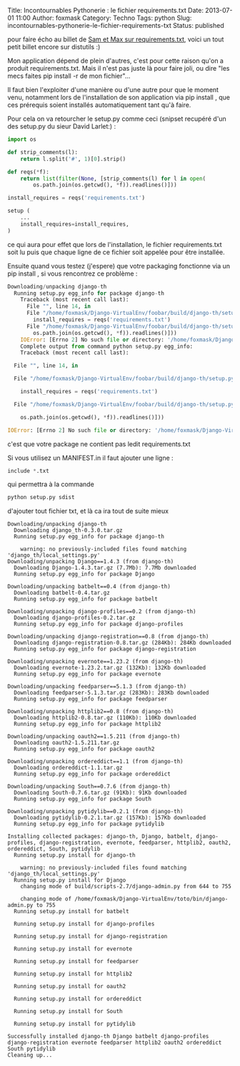 Title: Incontournables Pythonerie : le fichier requirements.txt
Date: 2013-07-01 11:00
Author: foxmask
Category: Techno
Tags: python
Slug: incontournables-pythonerie-le-fichier-requirements-txt
Status: published

pour faire écho au billet de [Sam et Max sur
requirements.txt](sametmax.com/votre-python-aime-les-pip), voici un tout
petit billet encore sur distutils :)

Mon application dépend de plein d'autres, c'est pour cette raison qu'on
a produit requirements.txt. Mais il n'est pas juste là pour faire joli,
ou dire "les mecs faites pip install -r de mon fichier"...

Il faut bien l'exploiter d'une manière ou d'une autre pour que le moment
venu, notamment lors de l'installation de son application via pip
install <appli>, que ces prérequis soient installés automatiquement tant
qu'à faire.

Pour cela on va retourcher le setup.py comme ceci (snipset recupéré d'un
des setup.py du sieur David Larlet:) :

```python
import os

def strip_comments(l):
    return l.split('#', 1)[0].strip()

def reqs(*f):
    return list(filter(None, [strip_comments(l) for l in open(
        os.path.join(os.getcwd(), *f)).readlines()]))

install_requires = reqs('requirements.txt')

setup (
    ...
    install_requires=install_requires,
)
```

ce qui aura pour effet que lors de l'installation, le fichier
requirements.txt soit lu puis que chaque ligne de ce fichier soit
appelée pour être installée.

Ensuite quand vous testez (j'espere) que votre packaging fonctionne via
un pip install <appli>, si vous rencontrez ce problème :

```python
Downloading/unpacking django-th
  Running setup.py egg_info for package django-th
    Traceback (most recent call last):
      File "", line 14, in 
      File "/home/foxmask/Django-VirtualEnv/foobar/build/django-th/setup.py", line 12, in 
        install_requires = reqs('requirements.txt')
      File "/home/foxmask/Django-VirtualEnv/foobar/build/django-th/setup.py", line 10, in reqs
        os.path.join(os.getcwd(), *f)).readlines()]))
    IOError: [Errno 2] No such file or directory: '/home/foxmask/Django-VirtualEnv/foobar/build/django-th/requirements.txt'
    Complete output from command python setup.py egg_info:
    Traceback (most recent call last):

  File "", line 14, in 

  File "/home/foxmask/Django-VirtualEnv/foobar/build/django-th/setup.py", line 12, in 

    install_requires = reqs('requirements.txt')

  File "/home/foxmask/Django-VirtualEnv/foobar/build/django-th/setup.py", line 10, in reqs

    os.path.join(os.getcwd(), *f)).readlines()]))

IOError: [Errno 2] No such file or directory: '/home/foxmask/Django-VirtualEnv/foobar/build/django-th/requirements.txt'
```

c'est que votre package ne contient pas ledit requirements.txt

Si vous utilisez un MANIFEST.in il faut ajouter une ligne :

```python
include *.txt
```

qui permettra à la commande

```python
python setup.py sdist
```

d'ajouter tout fichier txt, et là ca ira tout de suite mieux

```shell
Downloading/unpacking django-th
  Downloading django_th-0.3.0.tar.gz
  Running setup.py egg_info for package django-th
    
    warning: no previously-included files found matching 'django_th/local_settings.py'
Downloading/unpacking Django==1.4.3 (from django-th)
  Downloading Django-1.4.3.tar.gz (7.7Mb): 7.7Mb downloaded
  Running setup.py egg_info for package Django
    
Downloading/unpacking batbelt==0.4 (from django-th)
  Downloading batbelt-0.4.tar.gz
  Running setup.py egg_info for package batbelt
    
Downloading/unpacking django-profiles==0.2 (from django-th)
  Downloading django-profiles-0.2.tar.gz
  Running setup.py egg_info for package django-profiles
    
Downloading/unpacking django-registration==0.8 (from django-th)
  Downloading django-registration-0.8.tar.gz (284Kb): 284Kb downloaded
  Running setup.py egg_info for package django-registration
    
Downloading/unpacking evernote==1.23.2 (from django-th)
  Downloading evernote-1.23.2.tar.gz (132Kb): 132Kb downloaded
  Running setup.py egg_info for package evernote
    
Downloading/unpacking feedparser==5.1.3 (from django-th)
  Downloading feedparser-5.1.3.tar.gz (283Kb): 283Kb downloaded
  Running setup.py egg_info for package feedparser
    
Downloading/unpacking httplib2==0.8 (from django-th)
  Downloading httplib2-0.8.tar.gz (110Kb): 110Kb downloaded
  Running setup.py egg_info for package httplib2
    
Downloading/unpacking oauth2==1.5.211 (from django-th)
  Downloading oauth2-1.5.211.tar.gz
  Running setup.py egg_info for package oauth2
    
Downloading/unpacking ordereddict==1.1 (from django-th)
  Downloading ordereddict-1.1.tar.gz
  Running setup.py egg_info for package ordereddict
    
Downloading/unpacking South==0.7.6 (from django-th)
  Downloading South-0.7.6.tar.gz (91Kb): 91Kb downloaded
  Running setup.py egg_info for package South
    
Downloading/unpacking pytidylib==0.2.1 (from django-th)
  Downloading pytidylib-0.2.1.tar.gz (157Kb): 157Kb downloaded
  Running setup.py egg_info for package pytidylib
    
Installing collected packages: django-th, Django, batbelt, django-profiles, django-registration, evernote, feedparser, httplib2, oauth2, ordereddict, South, pytidylib
  Running setup.py install for django-th
    
    warning: no previously-included files found matching 'django_th/local_settings.py'
  Running setup.py install for Django
    changing mode of build/scripts-2.7/django-admin.py from 644 to 755
    
    changing mode of /home/foxmask/Django-VirtualEnv/toto/bin/django-admin.py to 755
  Running setup.py install for batbelt
    
  Running setup.py install for django-profiles
    
  Running setup.py install for django-registration
    
  Running setup.py install for evernote
    
  Running setup.py install for feedparser
    
  Running setup.py install for httplib2
    
  Running setup.py install for oauth2
    
  Running setup.py install for ordereddict
    
  Running setup.py install for South
    
  Running setup.py install for pytidylib
    
Successfully installed django-th Django batbelt django-profiles django-registration evernote feedparser httplib2 oauth2 ordereddict South pytidylib
Cleaning up...
```
